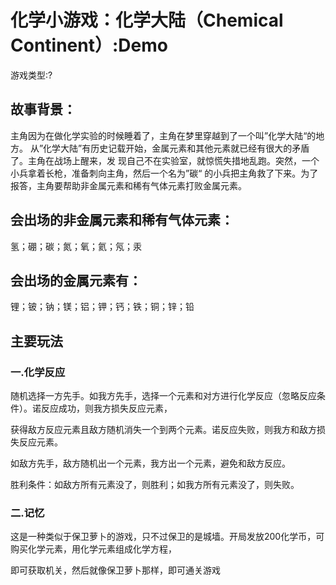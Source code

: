 # 化学小游戏：化学大陆（Chemical Continent）:Demo

游戏类型:?

## 故事背景：

主角因为在做化学实验的时候睡着了，主角在梦里穿越到了一个叫”化学大陆“的地方。
从”化学大陆”有历史记载开始，金属元素和其他元素就已经有很大的矛盾了。主角在战场上醒来，发
现自己不在实验室，就惊慌失措地乱跑。突然，一个小兵拿着长枪，准备刺向主角，然后一个名为”碳“
的小兵把主角救了下来。为了报答，主角要帮助非金属元素和稀有气体元素打败金属元素。

## 会出场的非金属元素和稀有气体元素：

氢；硼；碳；氮；氧；氦；氖；汞



## 会出场的金属元素有：

锂；铍；钠；镁；铝；钾；钙；铁；铜；锌；铅



## 主要玩法

### 一.化学反应

随机选择一方先手。如我方先手，选择一个元素和对方进行化学反应（忽略反应条件）。诺反应成功，则我方损失反应元素，

获得敌方反应元素且敌方随机消失一个到两个元素。诺反应失败，则我方和敌方损失反应元素。

如敌方先手，敌方随机出一个元素，我方出一个元素，避免和敌方反应。

胜利条件：如敌方所有元素没了，则胜利；如我方所有元素没了，则失败。



### 二.记忆

这是一种类似于保卫萝卜的游戏，只不过保卫的是城墙。开局发放200化学币，可购买化学元素，用化学元素组成化学方程，

即可获取机关，然后就像保卫萝卜那样，即可通关游戏
